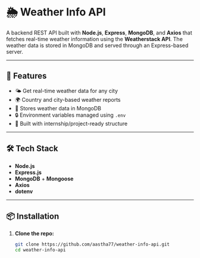 # 🌦️ Weather Info API

A backend REST API built with **Node.js**, **Express**, **MongoDB**, and **Axios** that fetches real-time weather information using the **Weatherstack API**. The weather data is stored in MongoDB and served through an Express-based server.

---

## 🚀 Features

- 🌤️ Get real-time weather data for any city
- 🌍 Country and city-based weather reports
- 💾 Stores weather data in MongoDB
- 🔒 Environment variables managed using `.env`
- 🔧 Built with internship/project-ready structure

---

## 🛠️ Tech Stack

- **Node.js**
- **Express.js**
- **MongoDB** + **Mongoose**
- **Axios**
- **dotenv**

---

## 📦 Installation

1. **Clone the repo:**
   ```bash
   git clone https://github.com/aastha77/weather-info-api.git
   cd weather-info-api
